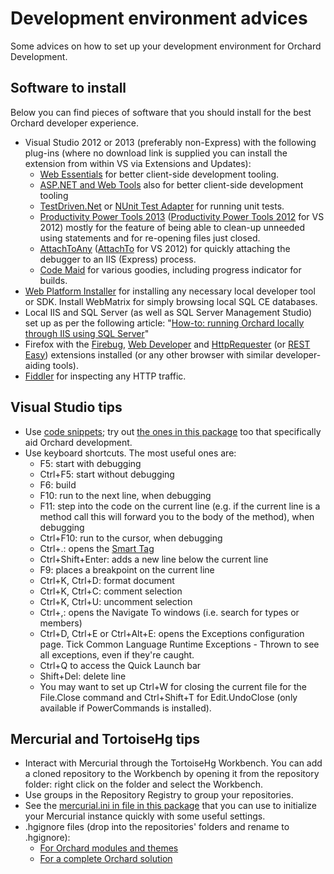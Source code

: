 # Development environment advices



Some advices on how to set up your development environment for Orchard Development.


## Software to install

Below you can find pieces of software that you should install for the best Orchard developer experience.

- Visual Studio 2012 or 2013 (preferably non-Express) with the following plug-ins (where no download link is supplied you can install the extension from within VS via Extensions and Updates):
	- [Web Essentials](http://vswebessentials.com/) for better client-side development tooling.
	- [ASP.NET and Web Tools](http://www.asp.net/vnext/overview/latest) also for better client-side development tooling
	- [TestDriven.Net](http://www.testdriven.net/dow.nload.aspx) or [NUnit Test Adapter](http://nunit.org/index.php?p=vsTestAdapter&r=2.6.2) for running unit tests.
	- [Productivity Power Tools 2013](http://visualstudiogallery.msdn.microsoft.com/dbcb8670-889e-4a54-a226-a48a15e4cace) ([Productivity Power Tools 2012](http://visualstudiogallery.msdn.microsoft.com/3a96a4dc-ba9c-4589-92c5-640e07332afd) for VS 2012) mostly for the feature of being able to clean-up unneeded using statements and for re-opening files just closed.
	- [AttachToAny](http://visualstudiogallery.msdn.microsoft.com/81677d17-6e81-4f14-87cc-4ccee2fd2589) ([AttachTo](http://visualstudiogallery.msdn.microsoft.com/d0265ab0-df51-4100-8e10-1f84403c4cd0) for VS 2012) for quickly attaching the debugger to an IIS (Express) process.
	- [Code Maid](http://www.codemaid.net/) for various goodies, including progress indicator for builds.
- [Web Platform Installer](http://www.microsoft.com/web/downloads/platform.aspx) for installing any necessary local developer tool or SDK. Install WebMatrix for simply browsing local SQL CE databases.
- Local IIS and SQL Server (as well as SQL Server Management Studio) set up as per the following article: "[How-to: running Orchard locally through IIS using SQL Server](http://orcharddojo.net/blog/how-to-running-orchard-locally-through-iis-using-sql-server)"
- Firefox with the [Firebug](https://getfirebug.com/), [Web Developer](https://addons.mozilla.org/en-US/firefox/addon/web-developer/) and [HttpRequester](https://addons.mozilla.org/En-us/firefox/addon/httprequester/) (or [REST Easy](https://addons.mozilla.org/en-US/firefox/addon/rest-easy/)) extensions installed (or any other browser with similar developer-aiding tools).
- [Fiddler](http://www.telerik.com/fiddler) for inspecting any HTTP traffic. 


## Visual Studio tips

- Use [code snippets](http://msdn.microsoft.com/en-us/library/ms165392%28v=vs.80%29.aspx); try out [the ones in this package](../Utilities/VisualStudioSnippets/) too that specifically aid Orchard development.
- Use keyboard shortcuts. The most useful ones are:
	- F5: start with debugging
	- Ctrl+F5: start without debugging
	- F6: build
	- F10: run to the next line, when debugging
	- F11: step into the code on the current line (e.g. if the current line is a method call this will forward you to the body of the method), when debugging
	- Ctrl+F10: run to the cursor, when debugging
	- Ctrl+.: opens the [Smart Tag](http://haacked.com/archive/2008/06/23/visual-studio-smart-tag-expansion-tip.aspx)
	- Ctrl+Shift+Enter: adds a new line below the current line
	- F9: places a breakpoint on the current line
	- Ctrl+K, Ctrl+D: format document
	- Ctrl+K, Ctrl+C: comment selection
	- Ctrl+K, Ctrl+U: uncomment selection
	- Ctrl+,: opens the Navigate To windows (i.e. search for types or members)
	- Ctrl+D, Ctrl+E or Ctrl+Alt+E: opens the Exceptions configuration page. Tick Common Language Runtime Exceptions - Thrown to see all exceptions, even if they're caught.
	- Ctrl+Q to access the Quick Launch bar
	- Shift+Del: delete line
	- You may want to set up Ctrl+W for closing the current file for the File.Close command and Ctrl+Shift+T for Edit.UndoClose (only available if PowerCommands is installed).


## Mercurial and TortoiseHg tips

- Interact with Mercurial through the TortoiseHg Workbench. You can add a cloned repository to the Workbench by opening it from the repository folder: right click on the folder and select the Workbench.
- Use groups in the Repository Registry to group your repositories.
- See the [mercurial.ini in file in this package](Attachments/mercurial.ini) that you can use to initialize your Mercurial instance quickly with some useful settings.
- .hgignore files (drop into the repositories' folders and rename to .hgignore):
	- [For Orchard modules and themes](Attachments/extensions.hgignore)
	- [For a complete Orchard solution](Attachments/solution.hgignore)